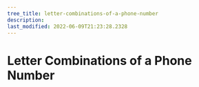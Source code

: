 ```yaml
---
tree_title: letter-combinations-of-a-phone-number
description: 
last_modified: 2022-06-09T21:23:28.2328
---
```


# Letter Combinations of a Phone Number

